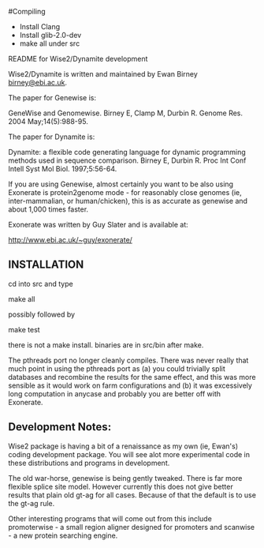 

#Compiling
- Install Clang
- Install glib-2.0-dev
- make all under src

README for Wise2/Dynamite development


Wise2/Dynamite is written and maintained by Ewan Birney
<birney@ebi.ac.uk>.

The paper for Genewise is:

GeneWise and Genomewise. Birney E, Clamp M, Durbin R.
Genome Res. 2004 May;14(5):988-95.


The paper for Dynamite is:

Dynamite: a flexible code generating language for dynamic programming methods used in sequence comparison.
Birney E, Durbin R.  Proc Int Conf Intell Syst Mol Biol. 1997;5:56-64.


If you are using Genewise, almost certainly you want to
be also using Exonerate is protein2genome mode - for reasonably
close genomes (ie, inter-mammalian, or human/chicken), this
is as accurate as genewise and about 1,000 times faster.

Exonerate was written by Guy Slater and is available at:

http://www.ebi.ac.uk/~guy/exonerate/



INSTALLATION
-------------

cd into src and type

make all

possibly followed by

make test


there is not a make install. binaries are in src/bin after make.


The pthreads port no longer cleanly compiles. There was never
really that much point in using the pthreads port as (a) you
could trivially split databases and recombine the results 
for the same effect, and this was more sensible as it
would work on farm configurations and (b) it was excessively
long computation in anycase and probably you are better
off with Exonerate.


Development Notes:
------------------

Wise2 package is having a bit of a renaissance as my own (ie, Ewan's)
coding development package. You will see alot more experimental
code in these distributions and programs in development.


The old war-horse, genewise is being gently tweaked. There is far more
flexible splice site model. However currently this does not give
better results that plain old gt-ag for all cases. Because of that the
default is to use the gt-ag rule.


Other interesting programs that will come out from this include
promoterwise - a small region aligner designed for promoters
and scanwise - a new protein searching engine.


 




